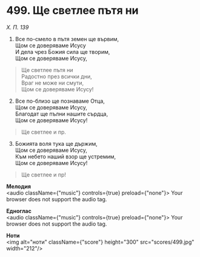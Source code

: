 # 499. Ще светлее пътя ни

_Х. П. 139_

1. Все по-смело в пътя земен ще вървим,  
Щом се доверяваме Исусу  
И дела чрез Божия сила ще творим,  
Щом се доверяваме Исусу,  

> Ще светлее пътя ни  
> Радостно през всички дни,  
> Враг не може ни смути,  
> Щом се доверяваме Исусу!

2. Все по-близо ще познаваме Отца,  
Щом се доверяваме Исусу,  
Благодат ще пълни нашите сърдца,  
Щом се доверяваме Исусу!  

> Ще светлее и пр.  

3. Божията воля тука ще държим,  
Щом се доверяваме Исусу,  
Към небето наший взор ще устремим,  
Щом се доверяваме Исусу!  

> Ще светлее и пр!

**Мелодия**  
<audio className={"music"} controls={true} preload={"none"}>
    <source src="mp3/499.mp3" type="audio/mpeg"/>
    Your browser does not support the audio tag.
</audio>

**Едноглас**  
<audio className={"music"} controls={true} preload={"none"}>
    <source src="transp/499.mp3" type="audio/mpeg"/>
    Your browser does not support the audio tag.
</audio>

**Ноти**  
<img alt="ноти" className={"score"} height="300" src="scores/499.jpg" width="212"/>
